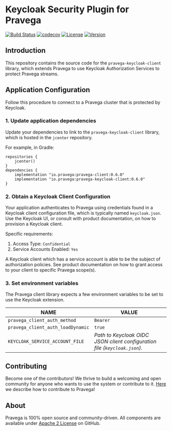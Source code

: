 <!--
Copyright (c) 2017 Dell Inc., or its subsidiaries. All Rights Reserved.

Licensed under the Apache License, Version 2.0 (the "License");
you may not use this file except in compliance with the License.
You may obtain a copy of the License at

    http://www.apache.org/licenses/LICENSE-2.0
-->
# Keycloak Security Plugin for Pravega 
[![Build Status](https://travis-ci.com/pravega/pravega-keycloak.svg?branch=master)](https://travis-ci.com/pravega/pravega-keycloak/builds) [![codecov](https://codecov.io/gh/pravega/pravega-keycloak/branch/master/graph/badge.svg)](https://codecov.io/gh/pravega/pravega-keycloak) [![License](https://img.shields.io/badge/License-Apache%202.0-blue.svg)](https://www.apache.org/licenses/LICENSE-2.0) [![Version](https://img.shields.io/github/v/release/pravega/pravega-keycloak.svg)](https://github.com/pravega/pravega-keycloak/releases)

## Introduction
This repository contains the source code for the `pravega-keycloak-client` library, which extends Pravega
to use Keycloak Authorization Services to protect Pravega streams.

## Application Configuration
Follow this procedure to connect to a Pravega cluster that is protected by Keycloak.

### 1. Update application dependencies
Update your dependencies to link to the `pravega-keycloak-client` library, which is hosted in the `jcenter` repository.

For example, in Gradle:
```
repositories {
    jcenter()
}
dependencies {
    implementation "io.pravega:pravega-client:0.6.0"
    implementation "io.pravega:pravega-keycloak-client:0.6.0"
}
```

### 2. Obtain a Keycloak Client Configuration
Your application authenticates to Pravega using credentials found in a Keycloak client configuration file,
which is typically named `keycloak.json`.  Use the Keycloak UI, or consult with product documentation, on how to provision a Keycloak client.

Specific requirements:
1. Access Type: `Confidential`
2. Service Accounts Enabled: `Yes`

A Keycloak client which has a service account is able to be the subject of authorization policies.  See product
documentation on how to grant access to your client to specific Pravega scope(s). 

### 3. Set environment variables
The Pravega client library expects a few environment variables to be set to use the Keycloak extension.

|NAME|VALUE|
|----|-----|
|`pravega_client_auth_method`|`Bearer`|
|`pravega_client_auth_loadDynamic`|`true`|
|`KEYCLOAK_SERVICE_ACCOUNT_FILE`|_Path to Keycloak OIDC JSON client configuration file (`keycloak.json`)._|

## Contributing
Become one of the contributors! We thrive to build a welcoming and open community for anyone who wants to use the system or 
contribute to it. [Here](https://github.com/pravega/pravega/blob/master/documentation/src/docs/contributing.md) we describe how to contribute to Pravega!

## About
Pravega is 100% open source and community-driven. All components are available under [Apache 2 License](https://www.apache.org/licenses/LICENSE-2.0.html) on GitHub.
